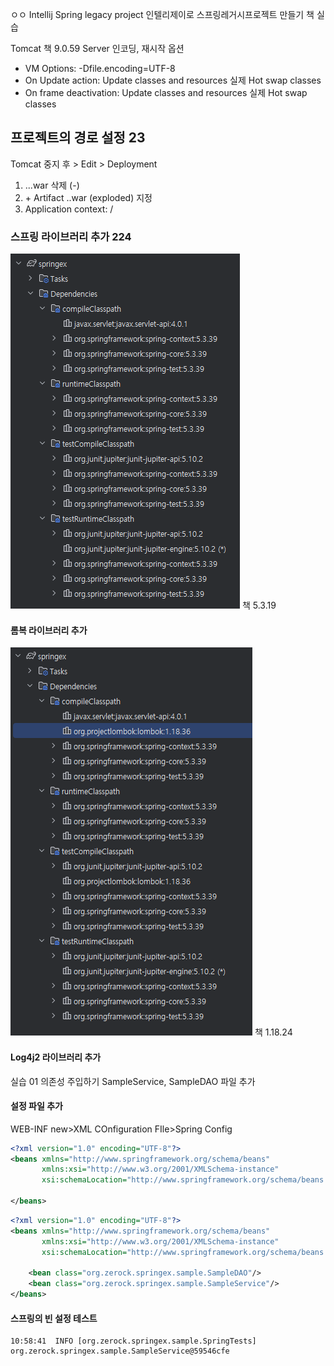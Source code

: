 ㅇㅇ
Intellij Spring legacy project
인텔리제이로 스프링레거시프로젝트 만들기
책 실습 

Tomcat 책 9.0.59
Server 인코딩, 재시작 옵션
- VM Options: -Dfile.encoding=UTF-8
- On Update action: Update classes and resources 실제 Hot swap classes
- On frame deactivation: Update classes and resources 실제 Hot swap classes

## 프로젝트의 경로 설정 23
Tomcat 중지 후 > Edit > Deployment
1. ...war 삭제 (-)
2. \+ Artifact ..war (exploded) 지정
3. Application context: /


### 스프링 라이브러리 추가 224
![1.PNG](img/1.PNG)
책 5.3.19

#### 롬복 라이브러리 추가
![lombok.PNG](img/lombok.PNG)
책 1.18.24

#### Log4j2 라이브러리 추가

실습 01 의존성 주입하기
SampleService, SampleDAO 파일 추가

#### 설정 파일 추가
WEB-INF
new>XML COnfiguration FIle>Spring Config

```xml
<?xml version="1.0" encoding="UTF-8"?>
<beans xmlns="http://www.springframework.org/schema/beans"
       xmlns:xsi="http://www.w3.org/2001/XMLSchema-instance"
       xsi:schemaLocation="http://www.springframework.org/schema/beans http://www.springframework.org/schema/beans/spring-beans.xsd">

</beans>
```

```xml
<?xml version="1.0" encoding="UTF-8"?>
<beans xmlns="http://www.springframework.org/schema/beans"
       xmlns:xsi="http://www.w3.org/2001/XMLSchema-instance"
       xsi:schemaLocation="http://www.springframework.org/schema/beans http://www.springframework.org/schema/beans/spring-beans.xsd">

    <bean class="org.zerock.springex.sample.SampleDAO"/>
    <bean class="org.zerock.springex.sample.SampleService"/>
</beans>
```

#### 스프링의 빈 설정 테스트
```shell
10:58:41  INFO [org.zerock.springex.sample.SpringTests] org.zerock.springex.sample.SampleService@59546cfe
```


